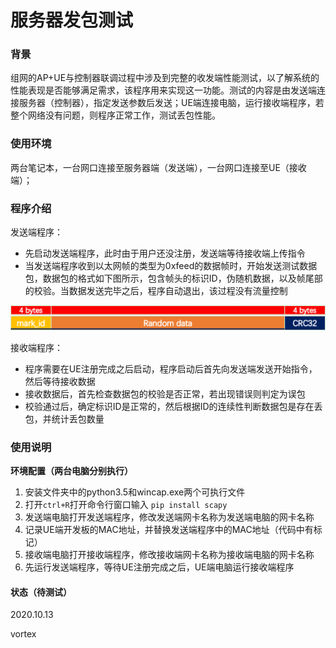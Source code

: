 # 服务器发包测试

### 背景

组网的AP+UE与控制器联调过程中涉及到完整的收发端性能测试，以了解系统的性能表现是否能够满足需求，该程序用来实现这一功能。测试的内容是由发送端连接服务器（控制器），指定发送参数后发送；UE端连接电脑，运行接收端程序，若整个网络没有问题，则程序正常工作，测试丢包性能。

### 使用环境

​	两台笔记本，一台网口连接至服务器端（发送端），一台网口连接至UE（接收端）；

### 程序介绍

发送端程序：

- 先启动发送端程序，此时由于用户还没注册，发送端等待接收端上传指令
- 当发送端程序收到以太网帧的类型为0xfeed的数据帧时，开始发送测试数据包，数据包的格式如下图所示，包含帧头的标识ID，伪随机数据，以及帧尾部的校验。当数据发送完毕之后，程序自动退出，该过程没有流量控制

![图片1](pic/package.png)

接收端程序：

- 程序需要在UE注册完成之后启动，程序启动后首先向发送端发送开始指令，然后等待接收数据
- 接收数据后，首先检查数据包的校验是否正常，若出现错误则判定为误包
- 校验通过后，确定标识ID是正常的，然后根据ID的连续性判断数据包是存在丢包，并统计丢包数量

### 使用说明

**环境配置（两台电脑分别执行）**

1. 安装文件夹中的python3.5和wincap.exe两个可执行文件
2. 打开`ctrl+R`打开命令行窗口输入 `pip install scapy`
3. 发送端电脑打开发送端程序，修改发送端网卡名称为发送端电脑的网卡名称
4. 记录UE端开发板的MAC地址，并替换发送端程序中的MAC地址（代码中有标记）
5. 接收端电脑打开接收端程序，修改接收端网卡名称为接收端电脑的网卡名称
6. 先运行发送端程序，等待UE注册完成之后，UE端电脑运行接收端程序

#### 状态（待测试）



2020.10.13

vortex

